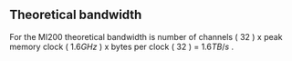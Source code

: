 ## Theoretical bandwidth

For the MI200 theoretical bandwidth is number of channels ( $32$ ) x peak memory clock ( $1.6GHz$ ) x bytes per clock ( $32$ ) = $1.6 TB/s$ .